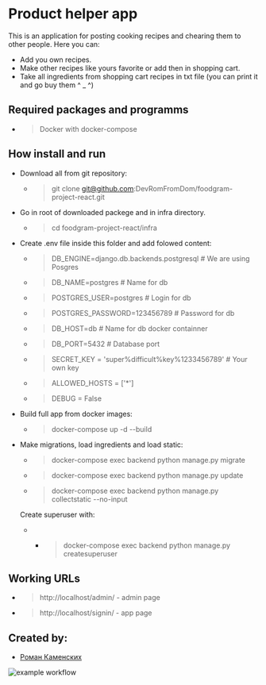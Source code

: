 # Product helper app

This is an application for posting cooking recipes and chearing them to other people.
Here you can: 
- Add you own recipes.
- Make other recipes like yours favorite or add then in shopping cart.
- Take all ingredients from shopping cart recipes in txt file (you can print it and go buy them ^ _ ^)
## Required packages and programms 
 - > Docker with docker-compose
## How install and run
- Download all from git repository:
	- > git clone git@github.com:DevRomFromDom/foodgram-project-react.git
- Go in root of downloaded packege and in infra directory.
	- > cd  foodgram-project-react/infra
- Create .env file inside this folder and add folowed content:
	- > DB_ENGINE=django.db.backends.postgresql # We are using Posgres 
	- > DB_NAME=postgres # Name for db
	- > POSTGRES_USER=postgres # Login for db
	- > POSTGRES_PASSWORD=123456789 # Password for db
	- > DB_HOST=db # Name for db docker containner
	- > DB_PORT=5432 # Database port
	- > SECRET_KEY = 'super%difficult%key%1233456789'  # Your own key
	- > ALLOWED_HOSTS = ['*']
	- > DEBUG = False
- Build full app from docker images:
	- > docker-compose up -d --build
- Make migrations, load ingredients and load static: 
	- > docker-compose exec backend python manage.py migrate 
	- > docker-compose exec backend python manage.py update
	- > docker-compose exec backend python manage.py collectstatic --no-input
	  
	Create superuser with:
	- - > docker-compose exec backend python manage.py createsuperuser 
## Working URLs
 - > http://localhost/admin/ - admin page
 - > http://localhost/signin/ - app page

## Created by: 
- [Роман Каменских](https://github.com/DevRomFromDom)

![example workflow](https://github.com/DevRomFromDom/foodgram-project-react/actions/workflows/product_helper.yml/badge.svg)
